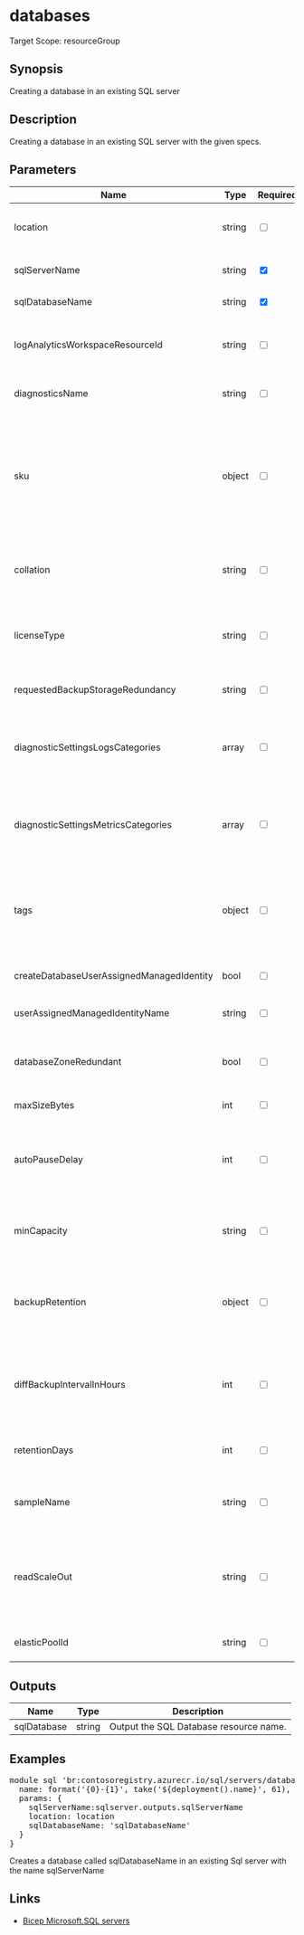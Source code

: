 ﻿# databases

Target Scope: resourceGroup

## Synopsis
Creating a database in an existing SQL server

## Description
Creating a database in an existing SQL server with the given specs.

## Parameters
| Name | Type | Required | Validation | Default value | Description |
| -- |  -- | -- | -- | -- | -- |
| location | string | <input type="checkbox"> | None | <pre>resourceGroup().location</pre> | Specifies the Azure location where the resource should be created. Defaults to the resourcegroup location. |
| sqlServerName | string | <input type="checkbox" checked> | Length between 1-63 | <pre></pre> | The resourcename of the SQL Server to use (should be pre-existing). |
| sqlDatabaseName | string | <input type="checkbox" checked> | Length between 1-128 | <pre></pre> | The name of the SQL Database to upsert. |
| logAnalyticsWorkspaceResourceId | string | <input type="checkbox"> | Length between 0-* | <pre>''</pre> | The azure resource id of the log analytics workspace to log the diagnostics to. If you set this to an empty string, logging & diagnostics will be disabled. |
| diagnosticsName | string | <input type="checkbox"> | Length between 1-260 | <pre>'AzurePlatformCentralizedLogging'</pre> | The name of the diagnostics. This defaults to `AzurePlatformCentralizedLogging`. |
| sku | object | <input type="checkbox"> | None | <pre>{<br>  name: 'GP_Gen5'<br>  tier: 'GeneralPurpose'<br>  family: 'Gen5'<br>  capacity: 2<br>}</pre> | The SKU object to use for this SQL Database. Defaults to a provisioned Compute tier GP_Gen5 with capacity 2 sku. <br>For the object format, refer to [sku](https://docs.microsoft.com/en-us/azure/templates/microsoft.sql/servers/databases?tabs=bicep#sku).<br>Example<br>param sku object = {<br>&nbsp;&nbsp;&nbsp;name: 'ElasticPool'<br>&nbsp;&nbsp;&nbsp;tier: 'Standard'<br>&nbsp;&nbsp;&nbsp;capacity: 0<br>} |
| collation | string | <input type="checkbox"> | None | <pre>'SQL_Latin1_General_CP1_CI_AS'</pre> | The collation of the database. Defaults to `SQL_Latin1_General_CP1_CI_AS`. For options, please refer to [collation](https://docs.microsoft.com/en-us/sql/relational-databases/collations/collation-and-unicode-support?view=sql-server-ver16#Server-level-collations). |
| licenseType | string | <input type="checkbox"> | `'BasePrice'` or `'LicenseIncluded'` | <pre>'BasePrice'</pre> | The license type to apply for this database. LicenseIncluded if you need a license, or BasePrice if you have a license and are eligible for the Azure Hybrid Benefit. |
| requestedBackupStorageRedundancy | string | <input type="checkbox"> | `'Geo'` or `'GeoZone'` or `'Local'` or `'Zone'` | <pre>'Zone'</pre> | The storage account type to be used to store backups for this database. |
| diagnosticSettingsLogsCategories | array | <input type="checkbox"> | None | <pre>[<br>  {<br>    categoryGroup: 'allLogs'<br>    enabled: true<br>  }<br>]</pre> | Which log categories to enable; This defaults to `allLogs`. For array/object format, please refer to [docs](https://docs.microsoft.com/en-us/azure/templates/microsoft.insights/diagnosticsettings?tabs=bicep#logsettings). |
| diagnosticSettingsMetricsCategories | array | <input type="checkbox"> | None | <pre>[<br>  {<br>    categoryGroup: 'AllMetrics'<br>    enabled: true<br>  }<br>]</pre> | Which Metrics categories to enable; This defaults to `AllMetrics`. For array/object format, please refer to [docs](https://docs.microsoft.com/en-us/azure/templates/microsoft.insights/diagnosticsettings?tabs=bicep&pivots=deployment-language-bicep#metricsettings). |
| tags | object | <input type="checkbox"> | None | <pre>{}</pre> | The tags to apply to this resource. This is an object with key/value pairs.<br>Example:<br>{<br>&nbsp;&nbsp;&nbsp;FirstTag: myvalue<br>&nbsp;&nbsp;&nbsp;SecondTag: another value<br>} |
| createDatabaseUserAssignedManagedIdentity | bool | <input type="checkbox"> | None | <pre>false</pre> | Determines if a user assigned managed identity should be created for this SQL database. |
| userAssignedManagedIdentityName | string | <input type="checkbox"> | None | <pre>'id-&#36;{sqlDatabaseName}'</pre> | The name of the user assigned managed identity to create for this SQL server. |
| databaseZoneRedundant | bool | <input type="checkbox"> | None | <pre>false</pre> | Whether or not this database is zone redundant, which means the replicas of this database will be spread across multiple availability zones. |
| maxSizeBytes | int | <input type="checkbox"> | None | <pre>32 * 1024 * 1024 * 1024 // 32GB</pre> | The max size of the database expressed in bytes |
| autoPauseDelay | int | <input type="checkbox"> | None | <pre>-1</pre> | For the serverless database model, ignored for the provisioned model.Time in minutes after which database is automatically paused. A value of -1 means that automatic pause is disabled |
| minCapacity | string | <input type="checkbox"> | None | <pre>'0.5'</pre> | Minimal capacity that database will always have allocated, if not paused. To specify a decimal (0.5 0.75 ß1) value, use the json() function. |
| backupRetention | object | <input type="checkbox"> | None | <pre>{<br>  weeklyRetention: 'P4W'<br>}</pre> | The retention object for the long term backup retention policy. See for values the [docs](https://learn.microsoft.com/en-us/azure/azure-sql/database/long-term-retention-overview?view=azuresql).<br>Example:<br>W=0, M=3, Y=0<br>'The first full backup of each month is kept for three months.' |
| diffBackupIntervalInHours | int | <input type="checkbox"> | `12` or `24` | <pre>12</pre> | The differential backup interval in hours. This is how many interval hours between each differential backup will be supported. This is only applicable to live databases but not dropped databases.<br>See [docs](https://learn.microsoft.com/en-us/azure/azure-sql/database/automated-backups-overview?view=azuresql) |
| retentionDays | int | <input type="checkbox"> | None | <pre>7</pre> | The backup retention period in days. This is how many days Point-in-Time Restore will be supported. |
| sampleName | string | <input type="checkbox"> | `''` or `'AdventureWorksLT'` or `'WideWorldImportersStd'` or `'WideWorldImportersFull'` | <pre>''</pre> | The sample name of the database to create. |
| readScaleOut | string | <input type="checkbox"> | `'Enabled'` or `'Disabled'` | <pre>'Disabled'</pre> | The state of read-only routing. If enabled, connections that have application intent set to readonly in their connection string may be routed to a readonly secondary replica in the same region. <br>Not applicable to a Hyperscale database within an elastic pool. |
| elasticPoolId | string | <input type="checkbox"> | None | <pre>''</pre> | The resource identifier of the elastic pool, this should be pre-existing. |

## Outputs
| Name | Type | Description |
| -- |  -- | -- |
| sqlDatabase | string | Output the SQL Database resource name. |

## Examples
<pre>
module sql 'br:contosoregistry.azurecr.io/sql/servers/databases.bicep:latest' = {
  name: format('{0}-{1}', take('${deployment().name}', 61), 'db')
  params: {
    sqlServerName:sqlserver.outputs.sqlServerName
    location: location
    sqlDatabaseName: 'sqlDatabaseName'
  }
}
</pre>
<p>Creates a database called sqlDatabaseName in an existing Sql server with the name sqlServerName</p>

## Links
- [Bicep Microsoft.SQL servers](https://learn.microsoft.com/en-us/azure/templates/microsoft.sql/servers/databases?pivots=deployment-language-bicep)

